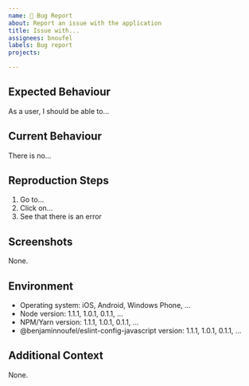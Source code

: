 ```yaml
---
name: 🐛 Bug Report
about: Report an issue with the application
title: Issue with...
assignees: bnoufel
labels: Bug report
projects:

---
```


## Expected Behaviour

As a user, I should be able to...

## Current Behaviour

There is no...

## Reproduction Steps

1. Go to...
2. Click on...
3. See that there is an error

## Screenshots

None.

## Environment

- Operating system: iOS, Android, Windows Phone, ...
- Node version: 1.1.1, 1.0.1, 0.1.1, ...
- NPM/Yarn version: 1.1.1, 1.0.1, 0.1.1, ...
- @benjaminnoufel/eslint-config-javascript version: 1.1.1, 1.0.1, 0.1.1, ...

## Additional Context

None.
